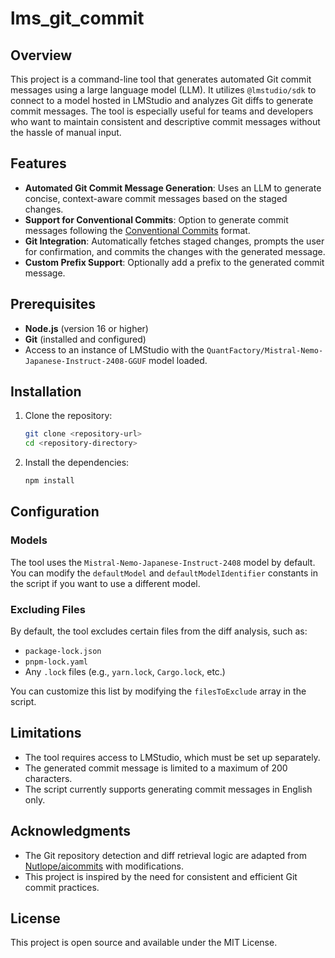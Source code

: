 # lms_git_commit

## Overview

This project is a command-line tool that generates automated Git commit messages using a large language model (LLM). It utilizes `@lmstudio/sdk` to connect to a model hosted in LMStudio and analyzes Git diffs to generate commit messages. The tool is especially useful for teams and developers who want to maintain consistent and descriptive commit messages without the hassle of manual input.

## Features

- **Automated Git Commit Message Generation**: Uses an LLM to generate concise, context-aware commit messages based on the staged changes.
- **Support for Conventional Commits**: Option to generate commit messages following the [Conventional Commits](https://www.conventionalcommits.org/en/v1.0.0/) format.
- **Git Integration**: Automatically fetches staged changes, prompts the user for confirmation, and commits the changes with the generated message.
- **Custom Prefix Support**: Optionally add a prefix to the generated commit message.

## Prerequisites

- **Node.js** (version 16 or higher)
- **Git** (installed and configured)
- Access to an instance of LMStudio with the `QuantFactory/Mistral-Nemo-Japanese-Instruct-2408-GGUF` model loaded.

## Installation

1. Clone the repository:
   ```bash
   git clone <repository-url>
   cd <repository-directory>
   ```

2. Install the dependencies:
   ```bash
   npm install
   ```

## Configuration

### Models

The tool uses the `Mistral-Nemo-Japanese-Instruct-2408` model by default. You can modify the `defaultModel` and `defaultModelIdentifier` constants in the script if you want to use a different model.

### Excluding Files

By default, the tool excludes certain files from the diff analysis, such as:
- `package-lock.json`
- `pnpm-lock.yaml`
- Any `.lock` files (e.g., `yarn.lock`, `Cargo.lock`, etc.)

You can customize this list by modifying the `filesToExclude` array in the script.

## Limitations

- The tool requires access to LMStudio, which must be set up separately.
- The generated commit message is limited to a maximum of 200 characters.
- The script currently supports generating commit messages in English only.

## Acknowledgments

- The Git repository detection and diff retrieval logic are adapted from [Nutlope/aicommits](https://github.com/Nutlope/aicommits) with modifications.
- This project is inspired by the need for consistent and efficient Git commit practices.

## License

This project is open source and available under the MIT License.
